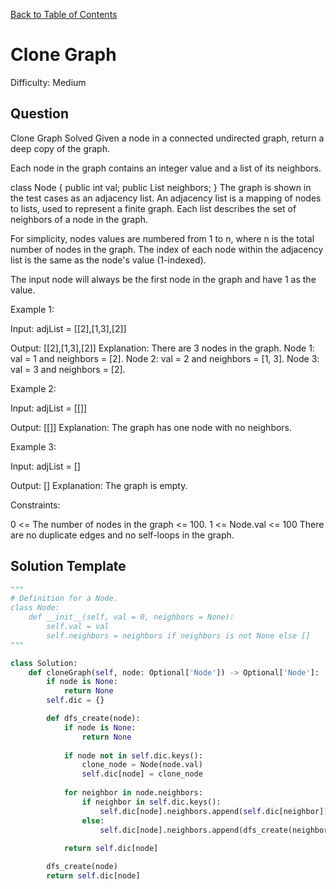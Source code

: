 [Back to Table of Contents](../../README.md)

# Clone Graph
Difficulty: Medium

## Question
Clone Graph
Solved 
Given a node in a connected undirected graph, return a deep copy of the graph.

Each node in the graph contains an integer value and a list of its neighbors.

class Node {
    public int val;
    public List<Node> neighbors;
}
The graph is shown in the test cases as an adjacency list. An adjacency list is a mapping of nodes to lists, used to represent a finite graph. Each list describes the set of neighbors of a node in the graph.

For simplicity, nodes values are numbered from 1 to n, where n is the total number of nodes in the graph. The index of each node within the adjacency list is the same as the node's value (1-indexed).

The input node will always be the first node in the graph and have 1 as the value.

Example 1:



Input: adjList = [[2],[1,3],[2]]

Output: [[2],[1,3],[2]]
Explanation: There are 3 nodes in the graph.
Node 1: val = 1 and neighbors = [2].
Node 2: val = 2 and neighbors = [1, 3].
Node 3: val = 3 and neighbors = [2].

Example 2:



Input: adjList = [[]]

Output: [[]]
Explanation: The graph has one node with no neighbors.

Example 3:

Input: adjList = []

Output: []
Explanation: The graph is empty.

Constraints:

0 <= The number of nodes in the graph <= 100.
1 <= Node.val <= 100
There are no duplicate edges and no self-loops in the graph.

## Solution Template
```python
"""
# Definition for a Node.
class Node:
    def __init__(self, val = 0, neighbors = None):
        self.val = val
        self.neighbors = neighbors if neighbors is not None else []
"""

class Solution:
    def cloneGraph(self, node: Optional['Node']) -> Optional['Node']:
        if node is None:
            return None
        self.dic = {}

        def dfs_create(node):
            if node is None:
                return None
            
            if node not in self.dic.keys():
                clone_node = Node(node.val)
                self.dic[node] = clone_node
            
            for neighbor in node.neighbors:
                if neighbor in self.dic.keys():
                    self.dic[node].neighbors.append(self.dic[neighbor])
                else:
                    self.dic[node].neighbors.append(dfs_create(neighbor))
            
            return self.dic[node]

        dfs_create(node)
        return self.dic[node]
```
